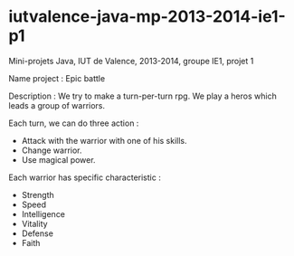 iutvalence-java-mp-2013-2014-ie1-p1
===================================

Mini-projets Java, IUT de Valence, 2013-2014, groupe IE1, projet 1

Name project : Epic battle

Description : We try to make a turn-per-turn rpg. 
We play a heros which leads a group of warriors.

Each turn, we can do three action :
- Attack with the warrior with one of his skills.
- Change warrior.
- Use magical power.

Each warrior has specific characteristic : 
- Strength 
- Speed
- Intelligence
- Vitality
- Defense
- Faith
	
